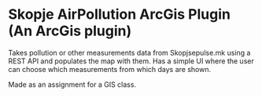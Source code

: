 # Skopje AirPollution ArcGis Plugin (An ArcGis plugin)
Takes pollution or other measurements data from Skopjsepulse.mk using a REST API and populates the map with them.
Has a simple UI where the user can choose which measurements from which days are shown.

Made as an assignment for a GIS class.
